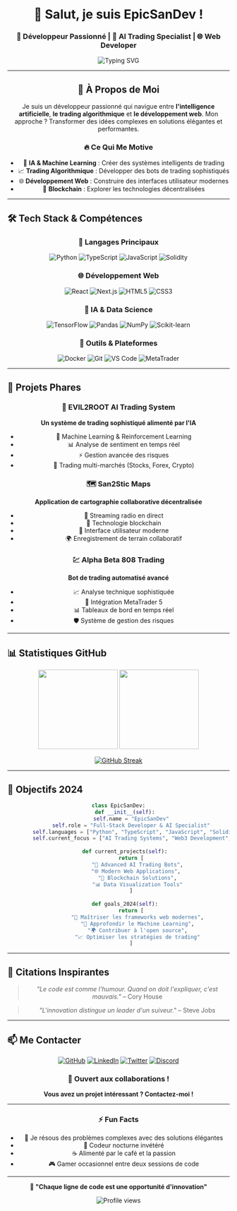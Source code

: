 <div align="center">

# 🌟 Salut, je suis EpicSanDev ! 
### 🚀 Développeur Passionné | 🤖 AI Trading Specialist | 🌐 Web Developer

<img src="https://readme-typing-svg.herokuapp.com?font=Fira+Code&size=22&duration=3000&pause=1000&color=00D9FF&center=true&vCenter=true&width=600&lines=Développeur+Full-Stack+%26+AI+Enthusiast;Trading+Bot+Architect;Blockchain+%26+DeFi+Explorer;Always+Learning%2C+Always+Coding!" alt="Typing SVG" />

---

## 🎯 À Propos de Moi

Je suis un développeur passionné qui navigue entre **l'intelligence artificielle**, **le trading algorithmique** et **le développement web**. Mon approche ? Transformer des idées complexes en solutions élégantes et performantes.

### 🔥 Ce Qui Me Motive
- 🤖 **IA & Machine Learning** : Créer des systèmes intelligents de trading
- 📈 **Trading Algorithmique** : Développer des bots de trading sophistiqués
- 🌐 **Développement Web** : Construire des interfaces utilisateur modernes
- 🔗 **Blockchain** : Explorer les technologies décentralisées

</div>

---

## 🛠️ Tech Stack & Compétences

<div align="center">

### 🚀 Langages Principaux
![Python](https://img.shields.io/badge/Python-3776AB?style=for-the-badge&logo=python&logoColor=white)
![TypeScript](https://img.shields.io/badge/TypeScript-007ACC?style=for-the-badge&logo=typescript&logoColor=white)
![JavaScript](https://img.shields.io/badge/JavaScript-F7DF1E?style=for-the-badge&logo=javascript&logoColor=black)
![Solidity](https://img.shields.io/badge/Solidity-363636?style=for-the-badge&logo=solidity&logoColor=white)

### 🌐 Développement Web
![React](https://img.shields.io/badge/React-20232A?style=for-the-badge&logo=react&logoColor=61DAFB)
![Next.js](https://img.shields.io/badge/Next.js-000000?style=for-the-badge&logo=nextdotjs&logoColor=white)
![HTML5](https://img.shields.io/badge/HTML5-E34F26?style=for-the-badge&logo=html5&logoColor=white)
![CSS3](https://img.shields.io/badge/CSS3-1572B6?style=for-the-badge&logo=css3&logoColor=white)

### 🤖 IA & Data Science
![TensorFlow](https://img.shields.io/badge/TensorFlow-FF6F00?style=for-the-badge&logo=tensorflow&logoColor=white)
![Pandas](https://img.shields.io/badge/Pandas-150458?style=for-the-badge&logo=pandas&logoColor=white)
![NumPy](https://img.shields.io/badge/NumPy-013243?style=for-the-badge&logo=numpy&logoColor=white)
![Scikit-learn](https://img.shields.io/badge/scikit--learn-F7931E?style=for-the-badge&logo=scikit-learn&logoColor=white)

### 🔧 Outils & Plateformes
![Docker](https://img.shields.io/badge/Docker-2496ED?style=for-the-badge&logo=docker&logoColor=white)
![Git](https://img.shields.io/badge/Git-F05032?style=for-the-badge&logo=git&logoColor=white)
![VS Code](https://img.shields.io/badge/VS_Code-007ACC?style=for-the-badge&logo=visual-studio-code&logoColor=white)
![MetaTrader](https://img.shields.io/badge/MetaTrader-1C1C1C?style=for-the-badge&logo=metatrader&logoColor=white)

</div>

---

## 🚀 Projets Phares

<div align="center">

### 🤖 EVIL2ROOT AI Trading System
**Un système de trading sophistiqué alimenté par l'IA**
- 🧠 Machine Learning & Reinforcement Learning
- 📊 Analyse de sentiment en temps réel
- ⚡ Gestion avancée des risques
- 🎯 Trading multi-marchés (Stocks, Forex, Crypto)

### 🗺️ San2Stic Maps
**Application de cartographie collaborative décentralisée**
- 🎵 Streaming radio en direct
- 🔗 Technologie blockchain
- 📱 Interface utilisateur moderne
- 🌍 Enregistrement de terrain collaboratif

### 💹 Alpha Beta 808 Trading
**Bot de trading automatisé avancé**
- 📈 Analyse technique sophistiquée
- 🤖 Intégration MetaTrader 5
- 📊 Tableaux de bord en temps réel
- 🛡️ Système de gestion des risques

</div>

---

## 📊 Statistiques GitHub

<div align="center">

<img height="180em" src="https://github-readme-stats.vercel.app/api?username=EpicSanDev&show_icons=true&theme=tokyonight&include_all_commits=true&count_private=true"/>
<img height="180em" src="https://github-readme-stats.vercel.app/api/top-langs/?username=EpicSanDev&layout=compact&langs_count=8&theme=tokyonight"/>

</div>

<div align="center">

[![GitHub Streak](https://github-readme-streak-stats.herokuapp.com/?user=EpicSanDev&theme=tokyonight)](https://git.io/streak-stats)

</div>

---

## 🎯 Objectifs 2024

<div align="center">

```python
class EpicSanDev:
    def __init__(self):
        self.name = "EpicSanDev"
        self.role = "Full-Stack Developer & AI Specialist"
        self.languages = ["Python", "TypeScript", "JavaScript", "Solidity"]
        self.current_focus = ["AI Trading Systems", "Web3 Development", "Modern Web Apps"]
        
    def current_projects(self):
        return [
            "🤖 Advanced AI Trading Bots",
            "🌐 Modern Web Applications", 
            "🔗 Blockchain Solutions",
            "📊 Data Visualization Tools"
        ]
        
    def goals_2024(self):
        return [
            "🚀 Maîtriser les frameworks web modernes",
            "🤖 Approfondir le Machine Learning",
            "🌍 Contribuer à l'open source",
            "📈 Optimiser les stratégies de trading"
        ]
```

</div>

---

## 🌟 Citations Inspirantes

<div align="center">

> *"Le code est comme l'humour. Quand on doit l'expliquer, c'est mauvais."* – Cory House

> *"L'innovation distingue un leader d'un suiveur."* – Steve Jobs

</div>

---

## 📫 Me Contacter

<div align="center">

[![GitHub](https://img.shields.io/badge/GitHub-100000?style=for-the-badge&logo=github&logoColor=white)](https://github.com/EpicSanDev)
[![LinkedIn](https://img.shields.io/badge/LinkedIn-0077B5?style=for-the-badge&logo=linkedin&logoColor=white)](https://linkedin.com/in/epicsandev)
[![Twitter](https://img.shields.io/badge/Twitter-1DA1F2?style=for-the-badge&logo=twitter&logoColor=white)](https://twitter.com/epicsandev)
[![Discord](https://img.shields.io/badge/Discord-7289DA?style=for-the-badge&logo=discord&logoColor=white)](https://discord.gg/epicsandev)

### 💌 Ouvert aux collaborations !
**Vous avez un projet intéressant ? Contactez-moi !**

</div>

---

<div align="center">

### ⚡ Fun Facts
- 🎯 Je résous des problèmes complexes avec des solutions élégantes
- 🌙 Codeur nocturne invétéré
- ☕ Alimenté par le café et la passion
- 🎮 Gamer occasionnel entre deux sessions de code

---

**💭 "Chaque ligne de code est une opportunité d'innovation"**

![Profile views](https://komarev.com/ghpvc/?username=EpicSanDev&color=brightgreen&style=flat-square&label=Profile+Views)

</div>
